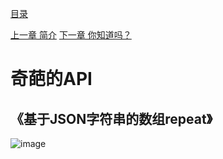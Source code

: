 [目录](SUMMARY.md)

[上一章 简介](README.md) [下一章 你知道吗？](你知道吗？.md)
# 奇葩的API
## 《基于JSON字符串的数组repeat》
![image](https://github.com/Qck320923/Core-API/assets/152294811/f634c773-8bfe-4681-930b-68ac95f85571)
